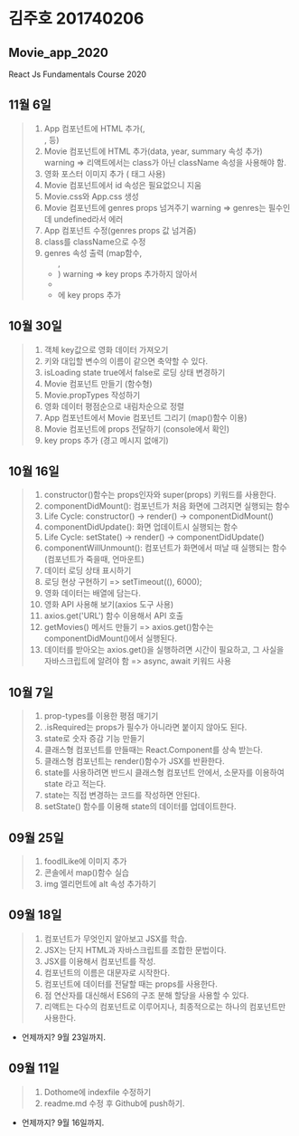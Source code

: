 # 김주호 201740206
## Movie_app_2020
React Js Fundamentals Course 2020

## 11월 6일
>1. App 컴포넌트에 HTML 추가(<session>, <div>, <span> 등)
>2. Movie 컴포넌트에 HTML 추가(data, year, summary 속성 추가)
    warning => 리액트에서는 class가 아닌 className 속성을 사용해야 함.
>3. 영화 포스터 이미지 추가 (<img> 태그 사용)
>4. Movie 컴포넌트에서 id 속성은 필요없으니 지움
>5. Movie.css와 App.css 생성
>6. Movie 컴포넌트에 genres props 넘겨주기
    warning => genres는 필수인데 undefined라서 에러
>7. App 컴포넌트 수정(genres props 값 넘겨줌)
>8. class를 className으로 수정
>9. genres 속성 출력 (map함수, <ul>, <li>)
    warning => key props 추가하지 않아서
>10. <li>에 key props 추가

## 10월 30일
>1. 객체 key값으로 영화 데이터 가져오기
>2. 키와 대입할 변수의 이름이 같으면 축약할 수 있다.
>3. isLoading state true에서 false로 로딩 상태 변경하기
>4. Movie 컴포넌트 만들기 (함수형)
>5. Movie.propTypes 작성하기
>6. 영화 데이터 평점순으로 내림차순으로 정렬
>7. App 컴포넌트에서 Movie 컴포넌트 그리기 (map()함수 이용)
>8. Movie 컴포넌트에 props 전달하기 (console에서 확인)
>9. key props 추가 (경고 메시지 없애기)


## 10월 16일
>1. constructor()함수는 props인자와 super(props) 키워드를 사용한다.
>2. componentDidMount(): 컴포넌트가 처음 화면에 그려지면 실행되는 함수
>3. Life Cycle: constructor() -> render() -> componentDidMount()
>4. componentDidUpdate(): 화면 업데이트시 실행되는 함수
>5. Life Cycle: setState() -> render() -> componentDidUpdate()
>6. componentWillUnmount(): 컴포넌트가 화면에서 떠날 때 실행되는 함수(컴포넌트가 죽을때, 언마운트)
>7. 데이터 로딩 상태 표시하기
>8. 로딩 현상 구현하기 => setTimeout((), 6000);
>9. 영화 데이터는 배열에 담는다.
>10. 영화 API 사용해 보기(axios 도구 사용)
>11. axios.get('URL') 함수 이용해서 API 호출
>12. getMovies() 메서드 만들기 => axios.get()함수는 componentDidMount()에서 실행된다.
>13. 데이터를 받아오는 axios.get()을 실행하려면 시간이 필요하고, 그 사실을 자바스크립트에 알려야 함 => async, await 키워드 사용



## 10월 7일
>1. prop-types를 이용한 평점 매기기
>2. .isRequired는 props가 필수가 아니라면 붙이지 않아도 된다.
>3. state로 숫자 증감 기능 만들기
>4. 클래스형 컴포넌트를 만들때는 React.Component를 상속 받는다.
>5. 클래스형 컴포넌트는 render()함수가 JSX를 반환한다.
>6. state를 사용하려면 반드시 클래스형 컴포넌트 안에서, 소문자를 이용하여 state 라고 적는다.
>7. state는 직접 변경하는 코드를 작성하면 안된다.
>8. setState() 함수를 이용해 state의 데이터를 업데이트한다.


## 09월 25일
>1. foodILike에 이미지 추가
>2. 콘솔에서 map()함수 실습
>3. img 엘리먼트에 alt 속성 추가하기


## 09월 18일
>1. 컴포넌트가 무엇인지 알아보고 JSX를 학습.
>2. JSX는 단지 HTML과 자바스크립트를 조합한 문법이다.
>3. JSX를 이용해서 컴포넌트를 작성.
>4. 컴포넌트의 이름은 대문자로 시작한다.
>5. 컴포넌트에 데이터를 전달할 때는 props를 사용한다.
>6. 점 연산자를 대신해서 ES6의 구조 분해 할당을 사용할 수 있다.
>7. 리액트는 다수의 컴포넌트로 이루어지나, 최종적으로는 하나의 컴포넌트만 사용한다.
* 언제까지? 9월 23일까지.

## 09월 11일
>1. Dothome에 indexfile 수정하기
>2. readme.md 수정 후 Github에 push하기.
* 언제까지? 9월 16일까지.
